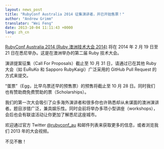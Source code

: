 ```yaml
---
layout: news_post
title: "RubyConf Australia 2014 征集演讲者，并已开始售票！"
author: "Andrew Grimm"
translator: "Wei Feng"
date: 2013-10-04 11:11:43 +0000
lang: zh_cn
---
```


[RubyConf Australia 2014 (Ruby 澳洲技术大会 2014)][1] 将在 2014 年 2 月 19 日至 21 日在悉尼举办。这是在澳洲举办的第二届 Ruby 技术大会。

演讲提案征集（Call For Proposals）截止至 10 月 31 日，请通过已在其他 Ruby 大会（如 EuRuKo 和 Sapporo RubyKaigi）广泛采用的 GitHub Pull Request 的方式来提交。

“蛋票”（Egg，比早鸟票还早的预售票）的预售将截止至 10 月 28 日。同时我们也有赞助商免费赞助的票（Scholarships）。

我们的第一次大会吸引了众多海外演讲者和很多你也许熟悉却从未谋面的澳洲演讲者。题目涉猎广泛，兼具娱乐性。同时会前将举办多项小型讲座（workshops），会后也会有联谊活动让你更加了解悉尼这座城市。

欢迎通过官方 Twitter [@rubyconf_au][2] 和邮件列表来获取更多的信息，或者浏览我们 2013 年的大会视频。

不见不散！

[1]: http://www.rubyconf.org.au/
[2]: http://twitter.com/rubyconf_au
